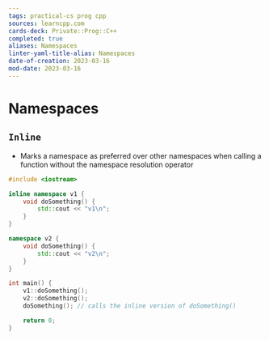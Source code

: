 ```yaml
---
tags: practical-cs prog cpp
sources: learncpp.com
cards-deck: Private::Prog::C++
completed: true
aliases: Namespaces
linter-yaml-title-alias: Namespaces
date-of-creation: 2023-03-16
mod-date: 2023-03-16
---
```


# Namespaces

## `Inline`
- Marks a namespace as preferred over other namespaces when calling a function without the namespace resolution operator
```cpp
#include <iostream>

inline namespace v1 {
    void doSomething() {
        std::cout << "v1\n";
    }
}

namespace v2 {
    void doSomething() {
        std::cout << "v2\n";
    }
}

int main() {
    v1::doSomething();
    v2::doSomething();
    doSomething(); // calls the inline version of doSomething()

    return 0;
}
```
